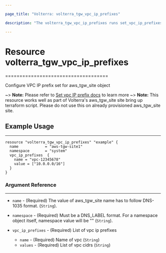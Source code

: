 ```yaml
---

page_title: "Volterra: volterra_tgw_vpc_ip_prefixes" 

description: "The volterra_tgw_vpc_ip_prefixes runs set_vpc_ip_prefixes api on aws_tgw_site"

---
```


Resource volterra_tgw_vpc_ip_prefixes
=====================================

====================================

Configure VPC IP prefix set for aws_tgw_site object

~> **Note:** Please refer to [Set vpc IP prefix docs](https://docs.cloud.f5.com/docs/api/views-aws-tgw-site#operation/ves.io.schema.views.aws_tgw_site.CustomAPI.SetVPCIpPrefixes) to learn more ~> **Note:** This resource works well as part of Volterra's aws_tgw_site site bring up terraform script. Please do not use this on already provisioned aws_tgw_site site.

Example Usage
-------------

---

```hcl
resource "volterra_tgw_vpc_ip_prefixes" "example" {
  name            = "aws-tgw-site1"
  namespace       = "system"
  vpc_ip_prefixes  {
    name = "vpc-12345678"
    value = ["10.0.0.0/16"]
  }
}

```

### Argument Reference

---

-	`name` - (Required) The value of aws_tgw_site name has to follow DNS-1035 format. (`String`).

-	`namespace` - (Required) Must be a DNS_LABEL format. For a namespace object itself, namespace value will be "" (`String`).

-	`vpc_ip_prefixes` - (Required) List of vpc ip prefixes

	-	`name` - (Required) Name of vpc (`String`\)
	-	`values` - (Required) List of vpc cidrs (`String`\)
